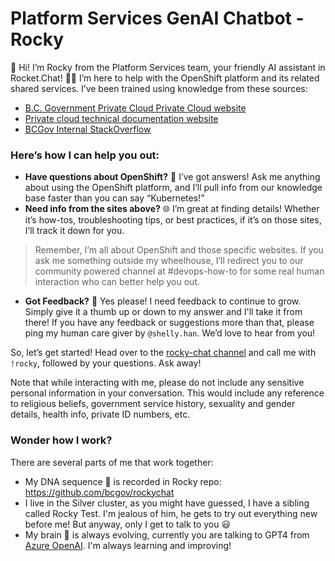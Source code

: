 # Platform Services GenAI Chatbot - Rocky

🎉 Hi! I’m Rocky from the Platform Services team, your friendly AI assistant in Rocket.Chat! 🤖✨ I’m here to help with the OpenShift platform and its related shared services. I’ve been trained using knowledge from these sources:
- [B.C. Government Private Cloud Private Cloud website](http://digital.gov.bc.ca/cloud/services/private)
- [Private cloud technical documentation website](https://developer.gov.bc.ca/docs/default/component/platform-developer-docs/)
- [BCGov Internal StackOverflow](https://stackoverflow.developer.gov.bc.ca/)


### Here’s how I can help you out:

- **Have questions about OpenShift?** 🤔 I’ve got answers! Ask me anything about using the OpenShift platform, and I’ll pull info from our knowledge base faster than you can say “Kubernetes!”
- **Need info from the sites above?** 🌐 I’m great at finding details! Whether it’s how-tos, troubleshooting tips, or best practices, if it’s on those sites, I’ll track it down for you.

> Remember, I’m all about OpenShift and those specific websites. If you ask me something outside my wheelhouse, I’ll redirect you to our community powered channel at #devops-how-to for some real human interaction who can better help you out. 

- **Got Feedback?** 💬 Yes please! I need feedback to continue to grow. Simply give it a thumb up or down to my answer and I'll take it from there! If you have any feedback or suggestions more than that, please ping my human care giver by `@shelly.han`. We’d love to hear from you!

So, let’s get started! Head over to the [rocky-chat channel](https://chat.developer.gov.bc.ca/channel/rocky-chat) and call me with `!rocky`, followed by your questions. Ask away!

Note that while interacting with me, please do not include any sensitive personal information in your conversation. This would include any reference to religious beliefs, government service history, sexuality and gender details, health info, private ID numbers, etc.

### Wonder how I work?

There are several parts of me that work together:
- My DNA sequence 🧬 is recorded in Rocky repo: https://github.com/bcgov/rockychat
- I live in the Silver cluster, as you might have guessed, I have a sibling called Rocky Test. I'm jealous of him, he gets to try out everything new before me! But anyway, only I get to talk to you 😃
- My brain 🧠 is always evolving, currently you are talking to GPT4 from [Azure OpenAI](https://azure.microsoft.com/en-us/products/ai-services/openai-service). I'm always learning and improving!
